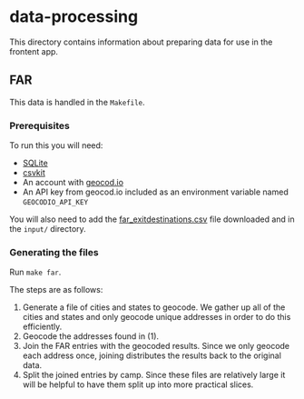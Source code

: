 # data-processing

This directory contains information about preparing data for use in the frontent app.

## FAR

This data is handled in the `Makefile`.

### Prerequisites

To run this you will need:
 * [SQLite](https://www.sqlite.org/index.html)
 * [csvkit](https://csvkit.readthedocs.io/en/latest/)
 * An account with [geocod.io](https://www.geocod.io/)
 * An API key from geocod.io included as an environment variable named `GEOCODIO_API_KEY`

You will also need to add the [far_exitdestinations.csv](https://drive.google.com/file/d/1FH28hIDX0PNW94msREXRZWFBCyXaFkZo/view) file downloaded and in the `input/` directory.

### Generating the files

Run `make far`.

The steps are as follows:
 1. Generate a file of cities and states to geocode. We gather up all of the cities and states and only geocode unique addresses in order to do this efficiently.
 2. Geocode the addresses found in (1).
 3. Join the FAR entries with the geocoded results. Since we only geocode each address once, joining distributes the results back to the original data.
 4. Split the joined entries by camp. Since these files are relatively large it will be helpful to have them split up into more practical slices.
